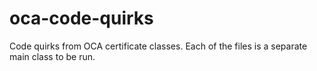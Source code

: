 # oca-code-quirks
Code quirks from OCA certificate classes. Each of the files is a separate main class to be run.